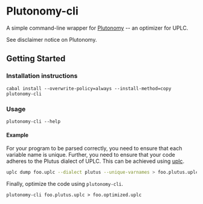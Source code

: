 # Plutonomy-cli

A simple command-line wrapper for [Plutonomy](https://github.com/well-typed/plutonomy) -- an optimizer for UPLC.

See disclaimer notice on Plutonomy.

## Getting Started

### Installation instructions

```
cabal install --overwrite-policy=always --install-method=copy plutonomy-cli
```

### Usage

```
plutonomy-cli --help
```

#### Example

For your program to be parsed correctly, you need to ensure that each variable name is unique.
Further, you need to ensure that your code adheres to the Plutus dialect of UPLC.
This can be achieved using [uplc](https://githubg.com/ImperatorLang/uplc).

```bash
uplc dump foo.uplc --dialect plutus --unique-varnames > foo.plutus.uplc
```

Finally, optimize the code using `plutonomy-cli`.

```
plutonomy-cli foo.plutus.uplc > foo.optimized.uplc
```

